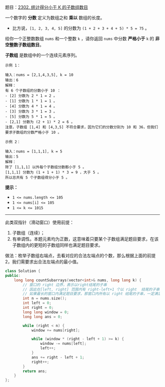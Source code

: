题目：[2302. 统计得分小于 K 的子数组数目](https://leetcode.cn/problems/count-subarrays-with-score-less-than-k/)

一个数字的 **分数** 定义为数组之和 **乘以** 数组的长度。

- 比方说，`[1, 2, 3, 4, 5]` 的分数为 `(1 + 2 + 3 + 4 + 5) * 5 = 75` 。

给你一个正整数数组 `nums` 和一个整数 `k` ，请你返回 `nums` 中分数 **严格小于** `k` 的 **非空整数子数组数目**。

**子数组** 是数组中的一个连续元素序列。

```
示例 1：

输入：nums = [2,1,4,3,5], k = 10
输出：6
解释：
有 6 个子数组的分数小于 10 ：
- [2] 分数为 2 * 1 = 2 。
- [1] 分数为 1 * 1 = 1 。
- [4] 分数为 4 * 1 = 4 。
- [3] 分数为 3 * 1 = 3 。 
- [5] 分数为 5 * 1 = 5 。
- [2,1] 分数为 (2 + 1) * 2 = 6 。
注意，子数组 [1,4] 和 [4,3,5] 不符合要求，因为它们的分数分别为 10 和 36，但我们要求子数组的分数严格小于 10 。

示例 2：

输入：nums = [1,1,1], k = 5
输出：5
解释：
除了 [1,1,1] 以外每个子数组分数都小于 5 。
[1,1,1] 分数为 (1 + 1 + 1) * 3 = 9 ，大于 5 。
所以总共有 5 个子数组得分小于 5 。
```

**提示：**

- `1 <= nums.length <= 105`
- `1 <= nums[i] <= 105`
- `1 <= k <= 1015`

---

此类双指针（滑动窗口）使用前提：

1. 子数组（连续）；
2. 有单调性。本题元素均为正数，这意味着只要某个子数组满足题目要求，在该子数组内的更短的子数组同样也满足题目要求。

做法：枚举子数组右端点，去看对应的合法左端点的个数，那么根据上面的前提 2，我们需要求出合法左端点的最小值。

```cpp
class Solution {
public:
    long long countSubarrays(vector<int>& nums, long long k) {
        // 窗口的 right 边界，表示以right结尾的子串
        // 因此在[left, right] 范围内有 right-left+1 个以 right  结尾的子串
        // 如果最长的窗口内满足题目要求，那窗口内所有以 right 结尾的子串，一定满足
        int n = nums.size();
        int left = 0;
        int right = 0;
        long long window = 0;
        long long ans = 0;

        while (right < n) {
            window += nums[right];

            while (window * (right - left + 1) >= k) {
                window -= nums[left];
                left++;
            }
            ans += right - left + 1;
            right++;
        }
        return ans;
    }
};
```